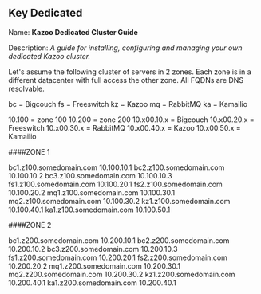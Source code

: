 ## Key Dedicated

Name: **Kazoo Dedicated Cluster Guide**

Description: *A guide for installing, configuring and managing your own dedicated Kazoo cluster.*

Let's assume the following cluster of servers in 2 zones.  Each zone is in a different datacenter with full access the other zone.  All FQDNs are DNS resolvable.

bc = Bigcouch
fs = Freeswitch
kz = Kazoo
mq = RabbitMQ
ka = Kamailio

10.100 = zone 100
10.200 = zone 200
10.x00.10.x = Bigcouch
10.x00.20.x = Freeswitch
10.x00.30.x = RabbitMQ
10.x00.40.x = Kazoo
10.x00.50.x = Kamailio

####ZONE 1

bc1.z100.somedomain.com  10.100.10.1
bc2.z100.somedomain.com  10.100.10.2
bc3.z100.somedomain.com  10.100.10.3
fs1.z100.somedomain.com  10.100.20.1
fs2.z100.somedomain.com  10.100.20.2
mq1.z100.somedomain.com  10.100.30.1
mq2.z100.somedomain.com  10.100.30.2
kz1.z100.somedomain.com  10.100.40.1
ka1.z100.somedomain.com  10.100.50.1


####ZONE 2

bc1.z200.somedomain.com  10.200.10.1
bc2.z200.somedomain.com  10.200.10.2
bc3.z200.somedomain.com  10.200.10.3
fs1.z200.somedomain.com  10.200.20.1
fs2.z200.somedomain.com  10.200.20.2
mq1.z200.somedomain.com  10.200.30.1
mq2.z200.somedomain.com  10.200.30.2
kz1.z200.somedomain.com  10.200.40.1
ka1.z200.somedomain.com  10.200.40.1






